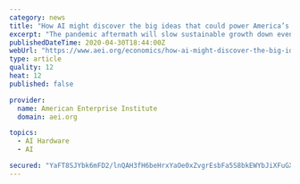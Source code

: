 ```yaml
---
category: news
title: "How AI might discover the big ideas that could power America’s post-pandemic economy"
excerpt: "The pandemic aftermath will slow sustainable growth down even further, unless the American economy somehow gets way more productive. And maybe artificial intelligence can drive the next big productivity boom."
publishedDateTime: 2020-04-30T18:44:00Z
webUrl: "https://www.aei.org/economics/how-ai-might-discover-the-big-ideas-that-could-power-americas-post-pandemic-economy/"
type: article
quality: 12
heat: 12
published: false

provider:
  name: American Enterprise Institute
  domain: aei.org

topics:
  - AI Hardware
  - AI

secured: "YaFT8SJYbk6mFD2/lnQAH3fH6beHrxYaOe0xZvgrEsbFa5S8bkEWYbJiXFuGX0/xktpVJ+np/LQSea92UeF1I9vKWBdr2AwQSg9XeVNob0YoTR6ZcfwMZWaM1pwaYiK4rb58qFf8hGQ12GZb4wKG9H8U2vzr1AwBgzvksbXw6EKqxkuKTp9fYbKL4I4cB50DZZ0XGxAGW0KKsmJcmlcbA3GYbz2Rvc72/xEEHPmlVoHXQNRF56sWFpwafqIyFH1RQAjXft1Tt1/0PnoqUDKkchFW5wNfLPCxPONvNKU3G7Nhq9zi+T0XIW8o71HI0tuQ;IZ1n72/Hvx3+MXobq9srfQ=="
---
```


